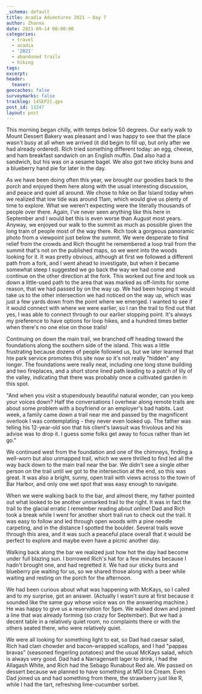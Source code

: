 ```yaml
---
_schema: default
title: Acadia Adventures 2021 – Day 7
author: Zhanna
date: 2021-09-14 00:00:00
categories:
  - travel
  - acadia
  - '2021'
  - abandoned trails
  - hiking
tags:
excerpt: 
header:
  teaser:
geocaches: false
surveymarks: false
tracklog: 14SEP21.gpx
post_id: 13247
layout: post
---
```


This morning began chilly, with temps below 50 degrees. Our early walk to Mount Dessert Bakery was pleasant and I was happy to see that the place wasn't busy at all when we arrived (it did begin to fill up, but only after we had already ordered). Rich tried something different today: an egg, cheese, and ham breakfast sandwich on an English muffin. Dad also had a sandwich, but his was on a sesame bagel. We also got two sticky buns and a blueberry hand pie for later in the day.

As we have been doing often this year, we brought our goodies back to the porch and enjoyed them here along with the usual interesting discussion, and peace and quiet all around. We chose to hike on Bar Island today when we realized that low tide was around 11am, which would give us plenty of time to explore. What we weren't expecting were the literally thousands of people over there. Again, I've never seen anything like this here in September and I would bet this is even worse than August most years. Anyway, we enjoyed our walk to the summit as much as possible given the long train of people most of the way there. Rich took a gorgeous panoramic photo from a viewpoint just below the summit. We were desperate to find relief from the crowds and Rich thought he remembered a loop trail from the summit that's not on the published maps, so we went into the woods looking for it. It was pretty obvious, although at first we followed a different path from a fork, and I went ahead to investigate, but when it became somewhat steep I suggested we go back the way we had come and continue on the other direction at the fork. This worked out fine and took us down a little-used path to the area that was marked as off-limits for some reason, that we had passed by on the way up. We had been hoping it would take us to the other intersection we had noticed on the way up, which was just a few yards down from the point where we emerged. I wanted to see if it would connect with where we were earlier, so I ran the trail to find out that yes, I was able to connect through to our earlier stopping point. It's always my preference to have options for loop hikes, and a hundred times better when there's no one else on those trails!

Continuing on down the main trail, we branched off heading toward the foundations along the southern side of the island. This was a little frustrating because dozens of people followed us, but we later learned that hte park service promotes this site now so it's not really "hidden" any longer. The foundations were really neat, including one long stone building and two fireplaces, and a short stone lined path leading to a patch of lily of the valley, indicating that there was probably once a cultivated garden in this spot.

"And when you visit a stupendously beautiful natural wonder, can you keep your voices down? Half the conversations I overhear along remote trails are about some problem with a boyfriend or an employer's bad habits. Last week, a family came down a trail near me and passed by the magnificent overlook I was contemplating - they never even looked up. The father was telling his 12-year-old son that his client's lawsuit was frivolous and his advise was to drop it. I guess some folks get away to focus rather than let go."

We continued west from the foundation and one of the chimneys, finding a well-worn but also unmapped trail, which we were thrilled to find led all the way back down to the main trail near the bar. We didn't see a single other person on the trail until we got to the intersection at the end, so this was great. It was also a bright, sunny, open trail with views across to the town of Bar Harbor, and only one wet spot that was easy enough to navigate.

When we were walking back to the bar, and almost there, my father pointed out what looked to be another unmarked trail to the right. It was in fact the trail to the glacial erratic I remember reading about online! Dad and Rich took a break while I went for another short trail run to check out the trail. It was easy to follow and led through open woods with a pine needle carpeting, and in the distance I spotted the boulder. Several trails wove through this area, and it was such a peaceful place overall that it would be perfect to explore and maybe even have a picnic another day.

Walking back along the bar we realized just how hot the day had become under full blazing sun. I borrowed Rich's hat for a few minutes because I hadn't brought one, and had regretted it. We had our sticky buns and blueberry pie waiting for us, so we shared those along with a beer while waiting and resting on the porch for the afternoon.

We had been curious about what was happening with McKays, so I called and to my surprise, got an answer. (Actually I wasn't sure at first because it sounded like the same guy whose voice was on the answering machine.) He was happy to give us a reservation for 5pm. We walked down and joined a line that was already forming (so crazy for September). But we had a decent table in a relatively quiet room, no complaints there or with the others seated there, who were relatively quiet. 

We were all looking for something light to eat, so Dad had caesar salad, Rich had clam chowder and bacon-wrapped scallops, and I had "pappas bravas" (seasoned fingerling potatoes) and the usual McKays salad, which is always very good. Dad had a Narragensett lager to drink, I had the Allagash White, and Rich had the Sebago Runabout Red ale. We passed on dessert because we planned to have something at MDI Ice Cream. Even Dad joined us and had something from there, the strawberry just like R, while I had the tart, refreshing lime-cucumber sorbet.
